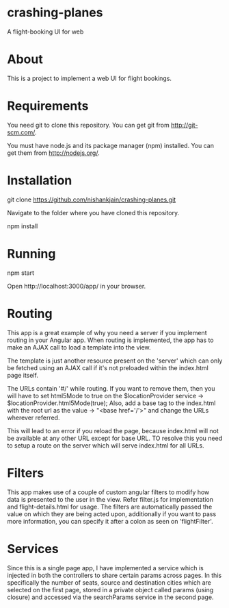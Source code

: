 # crashing-planes
A flight-booking UI for web

# About

This is a project to implement a web UI for flight bookings.

# Requirements

You need git to clone this repository. You can get git from http://git-scm.com/.

You must have node.js and its package manager (npm) installed. You can get them from http://nodejs.org/.

# Installation

git clone https://github.com/nishankjain/crashing-planes.git

Navigate to the folder where you have cloned this repository.

npm install

# Running

npm start

Open http://localhost:3000/app/ in your browser.

# Routing

This app is a great example of why you need a server if you implement routing in your Angular app. When routing is implemented, the app has to make an AJAX call to load a template into the view.

The template is just another resource present on the 'server' which can only be fetched using an AJAX call if it's not preloaded within the index.html page itself.

The URLs contain '#/' while routing. If you want to remove them, then you will have to set html5Mode to true on the $locationProvider service -> $locationProvider.html5Mode(true); Also, add a base tag to the index.html with the root url as the value -> "&lt;base href='/'&gt;" and change the URLs wherever referred.

This will lead to an error if you reload the page, because index.html will not be available at any other URL except for base URL. TO resolve this you need to setup a route on the server which will serve index.html for all URLs.

# Filters

This app makes use of a couple of custom angular filters to modify how data is presented to the user in the view. Refer filter.js for implementation and flight-details.html for usage. The filters are automatically passed the value on which they are being acted upon, additionally if you want to pass more information, you can specify it after a colon as seen on 'flightFilter'.

# Services

Since this is a single page app, I have implemented a service which is injected in both the controllers to share certain params across pages. In this specifically the number of seats, source and destination cities which are selected on the first page, stored in a private object called params (using closure) and accessed via the searchParams service in the second page.